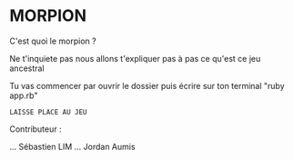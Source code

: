 # MORPION

C'est quoi le morpion ? 

Ne t'inquiete pas nous allons t'expliquer pas à pas ce qu'est ce jeu ancestral

Tu vas commencer par ouvrir le dossier puis écrire sur ton terminal "ruby app.rb"

    LAISSE PLACE AU JEU 

Contributeur :

... Sébastien LIM 
... Jordan Aumis
